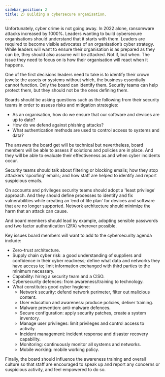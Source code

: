 ```yaml
---
sidebar_position: 2
title: 2) Building a cybersecure organisation.
---
```


Unfortunately, cyber crime is not going away. In 2022 alone, ransomware attacks increased by 1000%. Leaders wanting to build cybersecure organisations should understand that it starts with them. Leaders are required to become visible advocates of an organisation’s cyber strategy. While leaders will want to ensure their organisation is as prepared as they can be, they should also assume will be attacked. Not if, but when. The issue they need to focus on is how their organisation will react when it happens.

One of the first decisions leaders need to take is to identify their crown jewels: the assets or systems without which, the business essentially cannot function. Only the board can identify them. Security teams can help protect them, but they should not be the ones defining them.

Boards should be asking questions such as the following from their security teams in order to assess risks and mitigation strategies:

- As an organisation, how do we ensure that our software and devices are up to date? 
- How do we defend against phishing attacks? 
- What authentication methods are used to control access to systems and data?

The answers the board get will be technical but nevertheless, board members will be able to assess if solutions and policies are in place. And they will be able to evaluate their effectiveness as and when cyber incidents occur.

Security teams should talk about filtering or blocking emails; how they stop attackers ‘spoofing’ emails; and how staff are helped to identify and report suspicious emails. 

On accounts and privileges security teams should adopt a 'least privilege' approach. And they should define processes to identify and fix vulnerabilities while creating an ‘end of life plan' for devices and software that are no longer supported. Network architecture should minimize the harm that an attack can cause.
 
And board members should lead by example, adopting sensible passwords and two factor authentication (2FA) wherever possible.

Key issues board members will want to add to the cybersecurity agenda include:

- Zero-trust architecture.
- Supply chain cyber risk: a good understanding of suppliers and confidence in their cyber readiness; define what data and networks they have access to; limit information exchanged with third parties to the minimum necessary. 
- Capability: hiring a security team and a CISO.
- Cybersecurity defences: from awareness/training to technology.
- What constitutes good cyber hygiene:
  - Network security: defend network perimeter, filter out malicious content.
  - User education and awareness: produce policies, deliver training.
  - Malware prevention: anti-malware defences.
  - Secure configuration: apply security patches, create a system inventory.
  - Manage user privileges: limit privileges and control access to activity.
  - Incident management: incident response and disaster recovery capability.
  - Monitoring: continuously monitor all systems and networks.
  - Mobile working: mobile working policy.

Finally, the board should influence the awareness training and overall culture so that staff are encouraged to speak up and report any concerns or suspicious activity, and feel empowered to do so.

